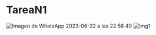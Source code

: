 # TareaN1
![Imagen de WhatsApp 2023-06-22 a las 22 56 40](https://github.com/vmolinam7/TareaN1/assets/108313448/72311be1-4fb9-4e29-81d0-f62ac023277f)
![img1](https://github.com/vmolinam7/TareaN1/assets/108313448/90539966-3c22-4d7d-b110-251d8231d3b6)
